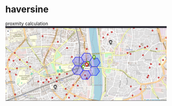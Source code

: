 # haversine
proxmity calculation
![nearby drivers](https://raw.githubusercontent.com/tr0mbl3y/haversine/refs/heads/main/nearest.png)
